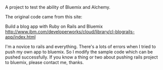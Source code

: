 A project to test the ability of Bluemix and Alchemy. 

The original code came from this site:

Build a blog app with Ruby on Rails and Bluemix
http://www.ibm.com/developerworks/cloud/library/cl-blograils-app/index.html

I'm a novice to rails and everything.
There's a lots of errors when I tried to push my own app to bluemix.
So I modify the sample code which can be pushed successfully.
If you know a thing or two about pushing rails project to bluemix, 
please contact me, thanks.
